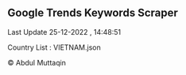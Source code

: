 

## Google Trends Keywords Scraper 
 
Last Update 25-12-2022 , 14:48:51

Country List :
VIETNAM.json



© Abdul Muttaqin 
